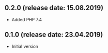 ## 0.2.0 (release date: 15.08.2019)

 * Added PHP 7.4

## 0.1.0 (release date: 23.04.2019)

 * Initial version
